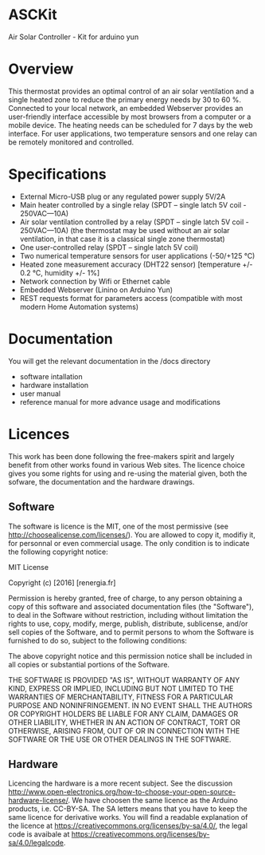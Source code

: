 # ASCKit
Air Solar Controller - Kit for arduino yun

# Overview
This thermostat provides an optimal control of an air solar ventilation and a single heated zone to reduce the primary energy needs by 30 to 60 %. Connected to your local network, an embedded Webserver provides an user-friendly interface accessible by most browsers from a computer or a mobile device.  The heating needs can be scheduled for 7 days by the web interface.  For user applications, two temperature sensors and one relay can be remotely monitored and controlled.

# Specifications
* External Micro-USB plug or any regulated power supply 5V/2A
* Main heater controlled by a single relay (SPDT – single latch 5V coil - 250VAC—10A)
* Air solar ventilation controlled by a relay (SPDT – single latch 5V coil - 250VAC—10A) (the thermostat may be used without an air solar ventilation, in that case it is a classical single zone thermostat)
* One user-controlled relay (SPDT – single latch 5V coil)
* Two numerical temperature sensors for user applications (-50/+125 °C)
* Heated zone measurement accuracy (DHT22 sensor) [temperature +/- 0.2 °C, humidity +/- 1%]
* Network connection by Wifi or Ethernet cable
* Embedded Webserver (Linino on Arduino Yun)
* REST requests format for parameters access (compatible with most modern Home Automation systems)

# Documentation
You will get the relevant documentation in the /docs directory
* software intallation
* hardware installation
* user manual
* reference manual for more advance usage and modifications

# Licences
This work has been done following the free-makers spirit and largely benefit from other works found in various Web sites. The licence choice gives you some rights for using and re-using the material given, both the sofware, the documentation and the hardware drawings.

## Software
The software is licence is the MIT, one of the most permissive (see http://choosealicense.com/licenses/). You are allowed to copy it, modifiy it, for personnal or even commercial usage. The only condition is to indicate the following copyright notice:

MIT License

Copyright (c) [2016] [renergia.fr]

Permission is hereby granted, free of charge, to any person obtaining a copy
of this software and associated documentation files (the "Software"), to deal
in the Software without restriction, including without limitation the rights
to use, copy, modify, merge, publish, distribute, sublicense, and/or sell
copies of the Software, and to permit persons to whom the Software is
furnished to do so, subject to the following conditions:

The above copyright notice and this permission notice shall be included in all
copies or substantial portions of the Software.

THE SOFTWARE IS PROVIDED "AS IS", WITHOUT WARRANTY OF ANY KIND, EXPRESS OR
IMPLIED, INCLUDING BUT NOT LIMITED TO THE WARRANTIES OF MERCHANTABILITY,
FITNESS FOR A PARTICULAR PURPOSE AND NONINFRINGEMENT. IN NO EVENT SHALL THE
AUTHORS OR COPYRIGHT HOLDERS BE LIABLE FOR ANY CLAIM, DAMAGES OR OTHER
LIABILITY, WHETHER IN AN ACTION OF CONTRACT, TORT OR OTHERWISE, ARISING FROM,
OUT OF OR IN CONNECTION WITH THE SOFTWARE OR THE USE OR OTHER DEALINGS IN THE
SOFTWARE.


## Hardware
Licencing the hardware is a more recent subject. See the discussion http://www.open-electronics.org/how-to-choose-your-open-source-hardware-license/. We have choosen the same licence as the Arduino products, i.e. CC-BY-SA. The SA letters means that you have to keep the same licence for derivative works. You will find a readable explanation of the licence at https://creativecommons.org/licenses/by-sa/4.0/, the legal code is avaibale at https://creativecommons.org/licenses/by-sa/4.0/legalcode.
